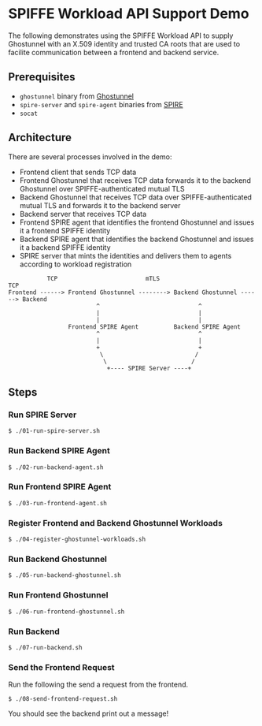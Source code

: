 # SPIFFE Workload API Support Demo

The following demonstrates using the SPIFFE Workload API to supply Ghostunnel
with an X.509 identity and trusted CA roots that are used to facilite
communication between a frontend and backend service.

## Prerequisites

* `ghostunnel` binary from [Ghostunnel](https://github.com/square/ghostunnel/releases/latest)
* `spire-server` and `spire-agent` binaries from [SPIRE](https://github.com/spiffe/spire/releases/latest)
* `socat`

## Architecture

There are several processes involved in the demo:

* Frontend client that sends TCP data
* Frontend Ghostunnel that receives TCP data forwards it to the backend
  Ghostunnel over SPIFFE-authenticated mutual TLS
* Backend Ghostunnel that receives TCP data over SPIFFE-authenticated mutual
  TLS and forwards it to the backend server
* Backend server that receives TCP data
* Frontend SPIRE agent that identifies the frontend Ghostunnel and issues it a
  frontend SPIFFE identity
* Backend SPIRE agent that identifies the backend Ghostunnel and issues it a
  backend SPIFFE identity
* SPIRE server that mints the identities and delivers them to agents according
  to workload registration

```
           TCP                         mTLS                         TCP
Frontend ------> Frontend Ghostunnel --------> Backend Ghostunnel ------> Backend
                         ^                            ^
                         |                            |
                         |                            |
                 Frontend SPIRE Agent          Backend SPIRE Agent
                         ^                            ^
                         |                            |
                         +                            +
                          \                          /
                           \                        /
                            +---- SPIRE Server ----+
```


## Steps

### Run SPIRE Server

```
$ ./01-run-spire-server.sh
```

### Run Backend SPIRE Agent

```
$ ./02-run-backend-agent.sh
```

### Run Frontend SPIRE Agent

```
$ ./03-run-frontend-agent.sh
```

### Register Frontend and Backend Ghostunnel Workloads

```
$ ./04-register-ghostunnel-workloads.sh
```

### Run Backend Ghostunnel

```
$ ./05-run-backend-ghostunnel.sh
```

### Run Frontend Ghostunnel

```
$ ./06-run-frontend-ghostunnel.sh
```

### Run Backend

```
$ ./07-run-backend.sh
```

### Send the Frontend Request

Run the following the send a request from the frontend.

```
$ ./08-send-frontend-request.sh
```

You should see the backend print out a message!
